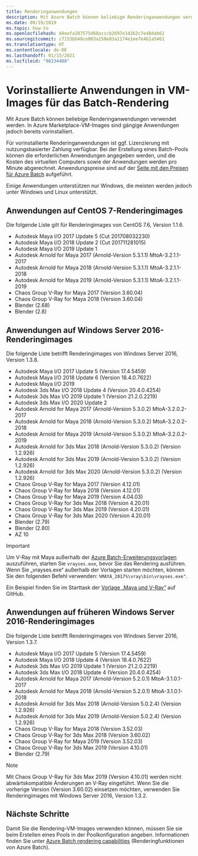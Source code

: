 ```yaml
---
title: Renderinganwendungen
description: Mit Azure Batch können beliebige Renderinganwendungen verwendet werden. In Azure Marketplace-VM-Images sind gängige Anwendungen jedoch bereits vorinstalliert.
ms.date: 09/19/2019
ms.topic: how-to
ms.openlocfilehash: d4eefa287575d68acccb2697e1d262c7e48dab62
ms.sourcegitcommit: c7153bb48ce003a158e83a1174e1ee7e4b1a5461
ms.translationtype: HT
ms.contentlocale: de-DE
ms.lasthandoff: 01/15/2021
ms.locfileid: "98234408"
---
```

# <a name="pre-installed-applications-on-batch-rendering-vm-images"></a>Vorinstallierte Anwendungen in VM-Images für das Batch-Rendering

Mit Azure Batch können beliebige Renderinganwendungen verwendet werden. In Azure Marketplace-VM-Images sind gängige Anwendungen jedoch bereits vorinstalliert.

Für vorinstallierte Renderinganwendungen ist ggf. Lizenzierung mit nutzungsbasierter Zahlung verfügbar. Bei der Erstellung eines Batch-Pools können die erforderlichen Anwendungen angegeben werden, und die Kosten des virtuellen Computers sowie der Anwendungen werden pro Minute abgerechnet. Anwendungspreise sind auf der [Seite mit den Preisen für Azure Batch](https://azure.microsoft.com/pricing/details/batch/#graphic-rendering) aufgeführt.

Einige Anwendungen unterstützen nur Windows, die meisten werden jedoch unter Windows und Linux unterstützt.

## <a name="applications-on-centos-7-rendering-images"></a>Anwendungen auf CentOS 7-Renderingimages

Die folgende Liste gilt für Renderingimages von CentOS 7.6, Version 1.1.6.

* Autodesk Maya I/O 2017 Update 5 (Cut 201708032230)
* Autodesk Maya I/O 2018 Update 2 (Cut 201711281015)
* Autodesk Maya I/O 2019 Update 1
* Autodesk Arnold for Maya 2017 (Arnold-Version 5.3.1.1) MtoA-3.2.1.1-2017
* Autodesk Arnold for Maya 2018 (Arnold-Version 5.3.1.1) MtoA-3.2.1.1-2018
* Autodesk Arnold for Maya 2019 (Arnold-Version 5.3.1.1) MtoA-3.2.1.1-2019
* Chaos Group V-Ray for Maya 2017 (Version 3.60.04)
* Chaos Group V-Ray for Maya 2018 (Version 3.60.04)
* Blender (2.68)
* Blender (2.8)

## <a name="applications-on-latest-windows-server-2016-rendering-images"></a>Anwendungen auf Windows Server 2016-Renderingimages

Die folgende Liste betrifft Renderingimages von Windows Server 2016, Version 1.3.8.

* Autodesk Maya I/O 2017 Update 5 (Version 17.4.5459)
* Autodesk Maya I/O 2018 Update 6 (Version 18.4.0.7622)
* Autodesk Maya I/O 2019
* Autodesk 3ds Max I/O 2018 Update 4 (Version 20.4.0.4254)
* Autodesk 3ds Max I/O 2019 Update 1 (Version 21.2.0.2219)
* Autodesk 3ds Max I/O 2020 Update 2
* Autodesk Arnold for Maya 2017 (Arnold-Version 5.3.0.2) MtoA-3.2.0.2-2017
* Autodesk Arnold for Maya 2018 (Arnold-Version 5.3.0.2) MtoA-3.2.0.2-2018
* Autodesk Arnold for Maya 2019 (Arnold-Version 5.3.0.2) MtoA-3.2.0.2-2019
* Autodesk Arnold for 3ds Max 2018 (Arnold-Version 5.3.0.2) (Version 1.2.926)
* Autodesk Arnold for 3ds Max 2019 (Arnold-Version 5.3.0.2) (Version 1.2.926)
* Autodesk Arnold for 3ds Max 2020 (Arnold-Version 5.3.0.2) (Version 1.2.926)
* Chaos Group V-Ray for Maya 2017 (Version 4.12.01)
* Chaos Group V-Ray for Maya 2018 (Version 4.12.01)
* Chaos Group V-Ray for Maya 2019 (Version 4.04.03)
* Chaos Group V-Ray for 3ds Max 2018 (Version 4.20.01)
* Chaos Group V-Ray for 3ds Max 2019 (Version 4.20.01)
* Chaos Group V-Ray for 3ds Max 2020 (Version 4.20.01)
* Blender (2.79)
* Blender (2.80)
* AZ 10

> [!IMPORTANT]
> Um V-Ray mit Maya außerhalb der [Azure Batch-Erweiterungsvorlagen](https://github.com/Azure/batch-extension-templates) auszuführen, starten Sie `vrayses.exe`, bevor Sie das Rendering ausführen. Wenn Sie „vrayses.exe“ außerhalb der Vorlagen starten möchten, können Sie den folgenden Befehl verwenden: `%MAYA_2017%\vray\bin\vrayses.exe"`.
>
> Ein Beispiel finden Sie im Starttask der [Vorlage „Maya und V-Ray“](https://github.com/Azure/batch-extension-templates/blob/master/templates/maya/render-vray-windows/pool.template.json) auf GitHub.

## <a name="applications-on-previous-windows-server-2016-rendering-images"></a>Anwendungen auf früheren Windows Server 2016-Renderingimages

Die folgende Liste betrifft Renderingimages von Windows Server 2016, Version 1.3.7.

* Autodesk Maya I/O 2017 Update 5 (Version 17.4.5459)
* Autodesk Maya I/O 2018 Update 4 (Version 18.4.0.7622)
* Autodesk 3ds Max I/O 2019 Update 1 (Version 21.2.0.2219)
* Autodesk 3ds Max I/O 2018 Update 4 (Version 20.4.0.4254)
* Autodesk Arnold for Maya 2017 (Arnold-Version 5.2.0.1) MtoA-3.1.0.1-2017
* Autodesk Arnold for Maya 2018 (Arnold-Version 5.2.0.1) MtoA-3.1.0.1-2018
* Autodesk Arnold for 3ds Max 2018 (Arnold-Version 5.0.2.4) (Version 1.2.926)
* Autodesk Arnold for 3ds Max 2019 (Arnold-Version 5.0.2.4) (Version 1.2.926)
* Chaos Group V-Ray for Maya 2018 (Version 3.52.03)
* Chaos Group V-Ray for 3ds Max 2018 (Version 3.60.02)
* Chaos Group V-Ray for Maya 2019 (Version 3.52.03)
* Chaos Group V-Ray for 3ds Max 2019 (Version 4.10.01)
* Blender (2.79)

> [!NOTE]
> Mit Chaos Group V-Ray für 3ds Max 2019 (Version 4.10.01) werden nicht abwärtskompatible Änderungen an V-Ray eingeführt. Wenn Sie die vorherige Version (Version 3.60.02) einsetzen möchten, verwenden Sie Renderingimages mit Windows Server 2016, Version 1.3.2.

## <a name="next-steps"></a>Nächste Schritte

Damit Sie die Rendering-VM-Images verwenden können, müssen Sie sie beim Erstellen eines Pools in der Poolkonfiguration angeben. Informationen finden Sie unter [Azure Batch rendering capabilities](./batch-rendering-functionality.md) (Renderingfunktionen von Azure Batch).
